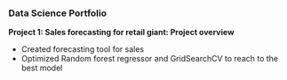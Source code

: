 ### Data Science Portfolio

**Project 1: Sales forecasting for retail giant: Project overview**
* Created forecasting tool for sales
* Optimized Random forest regressor and GridSearchCV to reach to the best model
